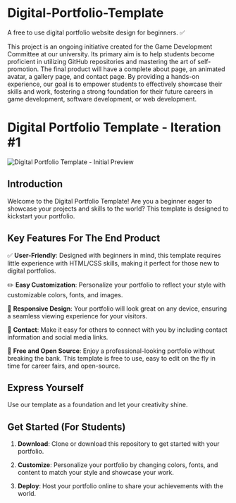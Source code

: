 # Digital-Portfolio-Template
A free to use digital portfolio website design for beginners. ✅

This project is an ongoing initiative created for the Game Development Committee at our university. Its primary aim is to help students become proficient in utilizing GitHub repositories and mastering the art of self-promotion. The final product will have a complete about page, an animated avatar, a gallery page, and contact page. By providing a hands-on experience, our goal is to empower students to effectively showcase their skills and work, fostering a strong foundation for their future careers in game development, software development, or web development.

# Digital Portfolio Template - Iteration #1
![Digital Portfolio Template - Initial Preview](https://github.com/Klovach/Digital-Portfolio-Template/assets/113477921/3a5beed5-38d0-4818-8600-5eac0f487082)

## Introduction

Welcome to the Digital Portfolio Template! Are you a beginner eager to showcase your projects and skills to the world? This template is designed to kickstart your portfolio. 

## Key Features For The End Product 

✅ **User-Friendly**: Designed with beginners in mind, this template requires little experience with HTML/CSS skills, making it perfect for those new to digital portfolios.

✏️ **Easy Customization**: Personalize your portfolio to reflect your style with customizable colors, fonts, and images.  

📱 **Responsive Design**: Your portfolio will look great on any device, ensuring a seamless viewing experience for your visitors. 

📧 **Contact**: Make it easy for others to connect with you by including contact information and social media links.

💸 **Free and Open Source**: Enjoy a professional-looking portfolio without breaking the bank. This template is free to use, easy to edit on the fly in time for career fairs, and open-source.

## Express Yourself

Use our template as a foundation and let your creativity shine. 

## Get Started (For Students)

1. **Download**: Clone or download this repository to get started with your portfolio.

2. **Customize**: Personalize your portfolio by changing colors, fonts, and content to match your style and showcase your work.

3. **Deploy**: Host your portfolio online to share your achievements with the world.

